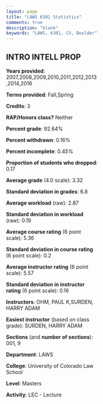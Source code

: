 ```yaml
---
layout: page
title: "LAWS 6301 Statistics"
comments: true
description: "blank"
keywords: "LAWS, 6301, CU, Boulder"
--- 
```

<head>
<script src="https://ajax.googleapis.com/ajax/libs/jquery/2.1.3/jquery.min.js"></script>
<script src="https://dl.dropboxusercontent.com/s/pc42nxpaw1ea4o9/highcharts.js?dl=0"></script>
<!-- <script src="../assets/js/highcharts.js"></script> -->
<style type="text/css">@font-face {
	font-family: "Bebas Neue";
	src: url(https://www.filehosting.org/file/details/544349/BebasNeue%20Regular.otf) format("opentype");
	}
	h1.Bebas { 
		font-family: "Bebas Neue", Verdana, Tahoma;
	}
</style>
</head>
<body>
	<div id="container" style="float: right; width: 45%; height: 88%; margin-left: 2.5%; margin-right: 2.5%;"></div>
	<script language="JavaScript">
		$(document).ready(function() {
		var chart = {type: 'column'};
		var title = {text: 'Grade Distribution'};
		var xAxis = {categories: ['A','B','C','D','F'],crosshair: true};
		var yAxis = {min: 0,title: {text: 'Percentage'}};
		var tooltip = {headerFormat: '<center><b><span style="font-size:20px">{point.key}</span></b></center>',
		               pointFormat: '<td style="padding:0"><b>{point.y:.1f}%</b></td>',
		               footerFormat: '</table>',shared: true,useHTML: true};
		var plotOptions = {column: {pointPadding: 0.0,borderWidth: 0}};  
		var credits = {enabled: false};var series= [{name: 'Percent',data: [41.09,53.09,5.64,0.18,0.0,]}];
		var json = {};
		json.chart = chart;
		json.title = title;
		json.tooltip = tooltip;
		json.xAxis = xAxis;
		json.yAxis = yAxis;  
		json.series = series;
		json.plotOptions = plotOptions;  
		json.credits = credits;
		$('#container').highcharts(json);
	});
	</script>
</body>
			   
## INTRO INTELL PROP

**Years provided**: 2007,2008,2009,2010,2011,2012,2013,2014,2016

**Terms provided**: Fall,Spring

**Credits**: 3

**RAP/Honors class?** Neither

**Percent grade**: 92.64%

**Percent withdrawn**: 0.16%

**Percent incomplete**: 0.45%

**Proportion of students who dropped**: 0.17

**Average grade** (4.0 scale): 3.32

**Standard deviation in grades**: 6.8

**Average workload** (raw): 2.87

**Standard deviation in workload** (raw): 0.19

**Average course rating** (6 point scale): 5.36

**Standard deviation in course rating** (6 point scale): 0.2

**Average instructor rating** (6 point scale): 5.57

**Standard deviation in instructor rating** (6 point scale): 0.16

**Instructors**: OHM, PAUL K,SURDEN, HARRY ADAM

**Easiest instructor** (based on class grade): SURDEN, HARRY ADAM

**Sections** (and **number of sections**): 001, 9

**Department**: LAWS

**College**: University of Colorado Law School

**Level**: Masters

**Activity**: LEC - Lecture